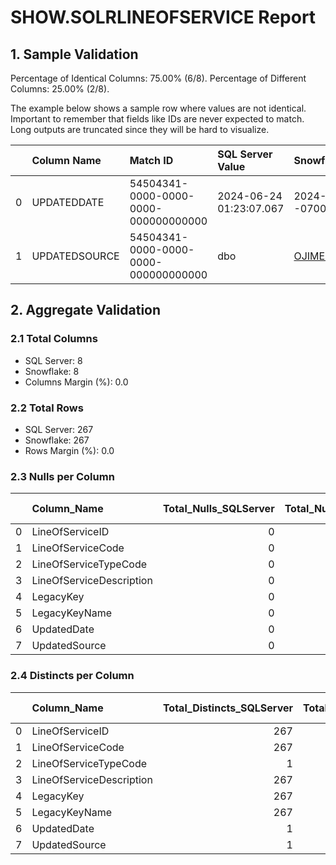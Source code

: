 # SHOW.SOLRLINEOFSERVICE Report

## 1. Sample Validation

Percentage of Identical Columns: 75.00% (6/8).
Percentage of Different Columns: 25.00% (2/8).

The example below shows a sample row where values are not identical. Important to remember that fields like IDs are never expected to match. Long outputs are truncated since they will be hard to visualize.

|    | Column Name   | Match ID                             | SQL Server Value        | Snowflake Value               |
|---:|:--------------|:-------------------------------------|:------------------------|:------------------------------|
|  0 | UPDATEDDATE   | 54504341-0000-0000-0000-000000000000 | 2024-06-24 01:23:07.067 | 2024-06-24 08:31:29.207 -0700 |
|  1 | UPDATEDSOURCE | 54504341-0000-0000-0000-000000000000 | dbo                     | OJIMENEZ@RVOHEALTH.COM        |

## 2. Aggregate Validation

### 2.1 Total Columns
- SQL Server: 8
- Snowflake: 8
- Columns Margin (%): 0.0

### 2.2 Total Rows
- SQL Server: 267
- Snowflake: 267
- Rows Margin (%): 0.0

### 2.3 Nulls per Column
|    | Column_Name              |   Total_Nulls_SQLServer |   Total_Nulls_Snowflake |   Margin (%) |
|---:|:-------------------------|------------------------:|------------------------:|-------------:|
|  0 | LineOfServiceID          |                       0 |                       0 |            0 |
|  1 | LineOfServiceCode        |                       0 |                       0 |            0 |
|  2 | LineOfServiceTypeCode    |                       0 |                       0 |            0 |
|  3 | LineOfServiceDescription |                       0 |                       0 |            0 |
|  4 | LegacyKey                |                       0 |                       0 |            0 |
|  5 | LegacyKeyName            |                       0 |                       0 |            0 |
|  6 | UpdatedDate              |                       0 |                       0 |            0 |
|  7 | UpdatedSource            |                       0 |                       0 |            0 |

### 2.4 Distincts per Column
|    | Column_Name              |   Total_Distincts_SQLServer |   Total_Distincts_Snowflake |   Margin (%) |
|---:|:-------------------------|----------------------------:|----------------------------:|-------------:|
|  0 | LineOfServiceID          |                         267 |                         267 |            0 |
|  1 | LineOfServiceCode        |                         267 |                         267 |            0 |
|  2 | LineOfServiceTypeCode    |                           1 |                           1 |            0 |
|  3 | LineOfServiceDescription |                         267 |                         267 |            0 |
|  4 | LegacyKey                |                         267 |                         267 |            0 |
|  5 | LegacyKeyName            |                         267 |                         267 |            0 |
|  6 | UpdatedDate              |                           1 |                           1 |            0 |
|  7 | UpdatedSource            |                           1 |                           1 |            0 |